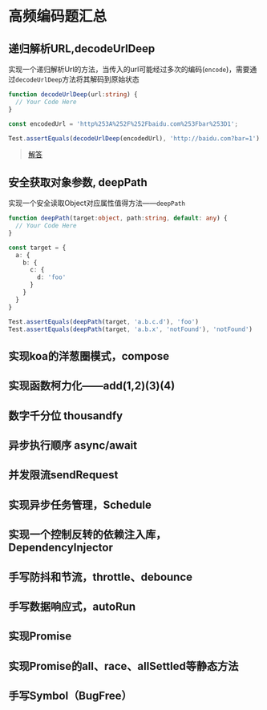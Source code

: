 # 高频编码题汇总

## 递归解析URL,decodeUrlDeep
 
实现一个递归解析Url的方法，当传入的url可能经过多次的编码(`encode`)，需要通过`decodeUrlDeep`方法将其解码到原始状态
```typescript
function decodeUrlDeep(url:string) {
  // Your Code Here  
}

const encodedUrl = 'http%253A%252F%252Fbaidu.com%253Fbar%253D1';

Test.assertEquals(decodeUrlDeep(encodedUrl), 'http://baidu.com?bar=1')
```
 
> [解答](./001.decodeUrlDeep.md)


## 安全获取对象参数, deepPath

实现一个安全读取Object对应属性值得方法——`deepPath`

```typescript
function deepPath(target:object, path:string, default: any) {
  // Your Code Here  
}

const target = {
  a: {
    b: {
      c: {
        d: 'foo'
      } 
    }
  }
}

Test.assertEquals(deepPath(target, 'a.b.c.d'), 'foo')
Test.assertEquals(deepPath(target, 'a.b.x', 'notFound'), 'notFound')
```
 
## 实现koa的洋葱圈模式，compose
 
## 实现函数柯力化——add(1,2)(3)(4)
 
## 数字千分位 thousandfy
 
## 异步执行顺序 async/await
 
## 并发限流sendRequest
 
## 实现异步任务管理，Schedule
 
## 实现一个控制反转的依赖注入库，DependencyInjector

## 手写防抖和节流，throttle、debounce
 
## 手写数据响应式，autoRun

## 实现Promise
 
## 实现Promise的all、race、allSettled等静态方法
 
## 手写Symbol（BugFree）
 
 
